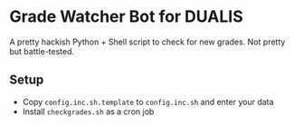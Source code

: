 Grade Watcher Bot for DUALIS
============================

A pretty hackish Python + Shell script to check for new grades. Not pretty but battle-tested.

Setup
-----

* Copy `config.inc.sh.template` to `config.inc.sh` and enter your data
* Install `checkgrades.sh` as a cron job
